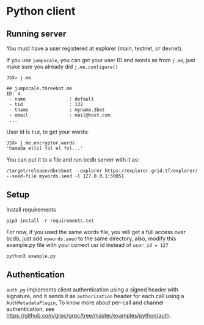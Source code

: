 # Python client

## Running server

You must have a user registered at explorer (main, testnet, or devnet).

If you use `jumpscale`, you can get your user ID and words as from `j.me`, just make sure you already did `j.me.configure()`


```
JSX> j.me

## jumpscale.threebot.me
ID: 4
 - name                : default
 - tid                 : 122
 - tname               : myname.3bot
 - email               : mail@host.com
 ...
```

User id is `tid`, to get your words:

```
JSX> j.me.encryptor.words
'hamada ellol fol el fol...'
```

You can put it to a file and run bcdb server with it as:

```
/target/release/dbreboot --explorer https://explorer.grid.tf/explorer/ --seed-file mywords.seed -l 127.0.0.1:50051
```



## Setup

Install requirements

```
pip3 install -r requirements.txt
```

For now, if you used the same words file, you will get a full access over bcdb, just add `mywords.seed` to the same directory, also, modify this example.py file with your correct usr id instead of `user_id = 127`

```
python3 example.py
```


## Authentication

`auth.py` implements client authentication using a signed header with signature, and it sends it as `authorization` header for each call using a `AuthMetadataPlugin`, To know more about per-call and channel authentication, see https://github.com/grpc/grpc/tree/master/examples/python/auth.
